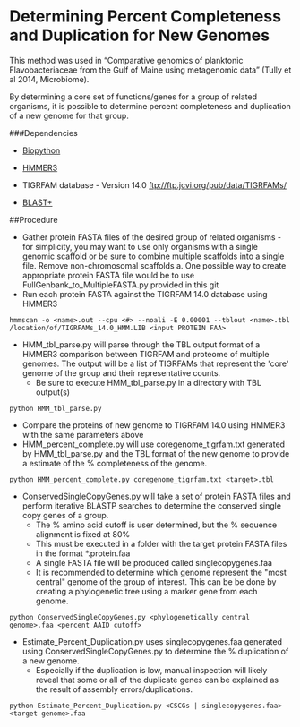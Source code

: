 Determining Percent Completeness and Duplication for New Genomes
================================================================
This method was used in “Comparative genomics of planktonic Flavobacteriaceae from the Gulf of Maine using metagenomic data” (Tully et al 2014, Microbiome).

By determining a core set of functions/genes for a group of related organisms, it is possible to determine percent completeness and duplication of a new genome for that group.

###Dependencies

* [Biopython](http://biopython.org/wiki/Download)

* [HMMER3](http://hmmer.janelia.org/)

* TIGRFAM database - Version 14.0 ftp://ftp.jcvi.org/pub/data/TIGRFAMs/

* [BLAST+](http://blast.ncbi.nlm.nih.gov/Blast.cgi?PAGE_TYPE=BlastDocs&DOC_TYPE=Download)

##Procedure
* Gather protein FASTA files of the desired group of related organisms - for simplicity, you may want to use only organisms with a single genomic scaffold or be sure to combine multiple scaffolds into a single file. Remove non-chromosomal scaffolds
a. One possible way to create appropriate protein FASTA file would be to use FullGenbank_to_MultipleFASTA.py provided in this git
* Run each protein FASTA against the TIGRFAM 14.0 database using HMMER3
```
hmmscan -o <name>.out --cpu <#> --noali -E 0.00001 --tblout <name>.tbl /location/of/TIGRFAMs_14.0_HMM.LIB <input PROTEIN FAA>
```
* HMM_tbl_parse.py will parse through the TBL output format of a HMMER3 comparison between TIGRFAM and proteome of multiple genomes. The output will be a list of TIGRFAMs that represent the 'core' genome of the group and their representative counts.
	* Be sure to execute HMM_tbl_parse.py in a directory with TBL output(s)
```
python HMM_tbl_parse.py
```
* Compare the proteins of new genome to TIGRFAM 14.0 using HMMER3 with the same parameters above
* HMM_percent_complete.py will use coregenome_tigrfam.txt generated by HMM_tbl_parse.py and the TBL format of the new genome to provide a estimate of the % completeness of the genome.
```
python HMM_percent_complete.py coregenome_tigrfam.txt <target>.tbl
```
* ConservedSingleCopyGenes.py will take a set of protein FASTA files and perform iterative BLASTP searches to determine the conserved single copy genes of a group.
	* The % amino acid cutoff is user determined, but the % sequence alignment is fixed at 80%
	* This must be executed in a folder with the target protein FASTA files in the format *.protein.faa
	* A single FASTA file will be produced called singlecopygenes.faa
	* It is recommended to determine which genome represent the "most central" genome of the group of interest. This can be be done by creating a phylogenetic tree using a marker gene from each genome.
```
python ConservedSingleCopyGenes.py <phylogenetically central genome>.faa <percent AAID cutoff>
```
* Estimate_Percent_Duplication.py uses singlecopygenes.faa generated using ConservedSingleCopyGenes.py to determine the % duplication of a new genome.
	* Especially if the duplication is low, manual inspection will likely reveal that some or
all of the duplicate genes can be explained as the result of assembly errors/duplications.
```
python Estimate_Percent_Duplication.py <CSCGs | singlecopygenes.faa> <target genome>.faa
```
